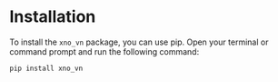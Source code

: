# Installation

To install the `xno_vn` package, you can use pip. Open your terminal or command prompt and run the following command:

```bash
pip install xno_vn
```
